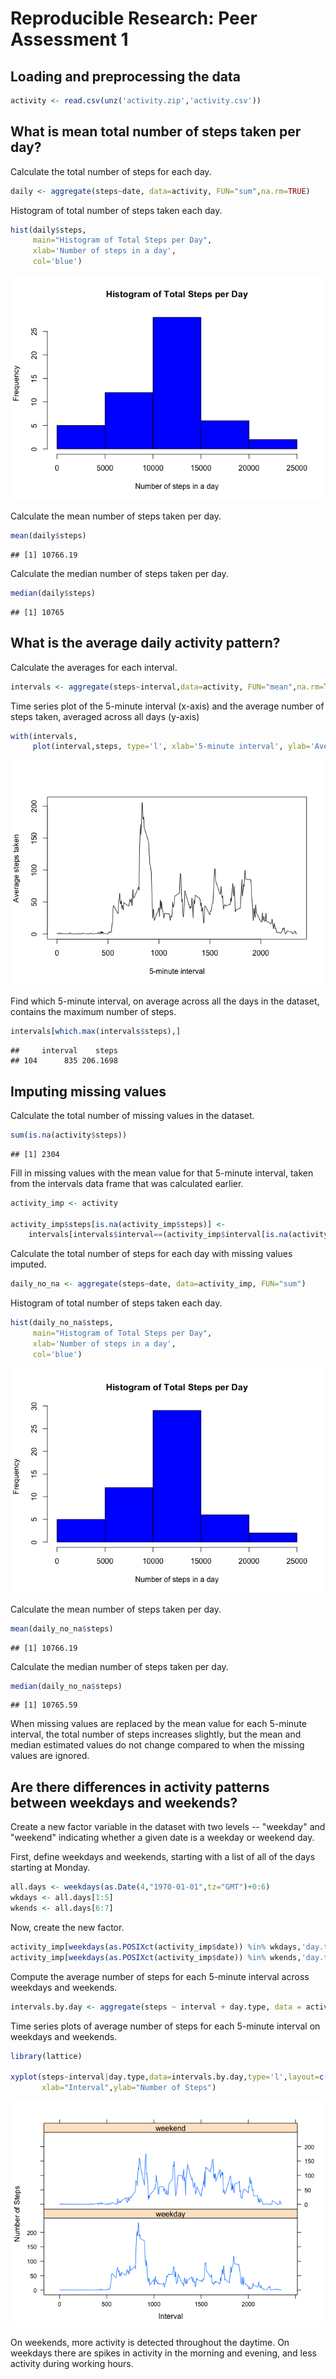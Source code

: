 # Reproducible Research: Peer Assessment 1


## Loading and preprocessing the data


```r
activity <- read.csv(unz('activity.zip','activity.csv'))
```

## What is mean total number of steps taken per day?

Calculate the total number of steps for each day. 


```r
daily <- aggregate(steps~date, data=activity, FUN="sum",na.rm=TRUE)
```

Histogram of total number of steps taken each day.


```r
hist(daily$steps,
     main="Histogram of Total Steps per Day",
     xlab='Number of steps in a day',
     col='blue')
```

![](PA1_template_files/figure-html/unnamed-chunk-3-1.png)<!-- -->

Calculate the mean number of steps taken per day. 


```r
mean(daily$steps)
```

```
## [1] 10766.19
```

Calculate the median number of steps taken per day. 


```r
median(daily$steps)
```

```
## [1] 10765
```

## What is the average daily activity pattern?

Calculate the averages for each interval. 


```r
intervals <- aggregate(steps~interval,data=activity, FUN="mean",na.rm=TRUE)
```


Time series plot of the 5-minute interval (x-axis) and the average number of steps taken, averaged across all days (y-axis)


```r
with(intervals,
     plot(interval,steps, type='l', xlab='5-minute interval', ylab='Average steps taken'))
```

![](PA1_template_files/figure-html/unnamed-chunk-7-1.png)<!-- -->

Find which 5-minute interval, on average across all the days in the dataset, contains the maximum number of steps.


```r
intervals[which.max(intervals$steps),]
```

```
##     interval    steps
## 104      835 206.1698
```


## Imputing missing values

Calculate the total number of missing values in the dataset. 


```r
sum(is.na(activity$steps))
```

```
## [1] 2304
```

Fill in missing values with the mean value for that 5-minute interval, taken from the intervals data frame that was calculated earlier. 


```r
activity_imp <- activity

activity_imp$steps[is.na(activity_imp$steps)] <-
    intervals[intervals$interval==(activity_imp$interval[is.na(activity_imp$steps)]),'steps']
```


Calculate the total number of steps for each day with missing values imputed. 


```r
daily_no_na <- aggregate(steps~date, data=activity_imp, FUN="sum")
```

Histogram of total number of steps taken each day.


```r
hist(daily_no_na$steps,
     main="Histogram of Total Steps per Day",
     xlab='Number of steps in a day',
     col='blue')
```

![](PA1_template_files/figure-html/unnamed-chunk-12-1.png)<!-- -->

Calculate the mean number of steps taken per day. 


```r
mean(daily_no_na$steps)
```

```
## [1] 10766.19
```

Calculate the median number of steps taken per day. 


```r
median(daily_no_na$steps)
```

```
## [1] 10765.59
```
When missing values are replaced by the mean value for each 5-minute interval, the total number of steps increases slightly, but the mean and median estimated values do not change compared to when the missing values are ignored. 

## Are there differences in activity patterns between weekdays and weekends?

Create a new factor variable in the dataset with two levels -- "weekday" and "weekend" indicating whether a given date is a weekday or weekend day.

First, define weekdays and weekends, starting with a list of all of the days starting at Monday. 


```r
all.days <- weekdays(as.Date(4,"1970-01-01",tz="GMT")+0:6)
wkdays <- all.days[1:5]
wkends <- all.days[6:7]
```

Now, create the new factor.


```r
activity_imp[weekdays(as.POSIXct(activity_imp$date)) %in% wkdays,'day.type'] <- "weekday"
activity_imp[weekdays(as.POSIXct(activity_imp$date)) %in% wkends,'day.type'] <- "weekend"
```

Compute the average number of steps for each 5-minute interval across weekdays and weekends. 


```r
intervals.by.day <- aggregate(steps ~ interval + day.type, data = activity_imp, FUN= "mean" )
```

Time series plots of average number of steps for each 5-minute interval on weekdays and weekends. 


```r
library(lattice)

xyplot(steps~interval|day.type,data=intervals.by.day,type='l',layout=c(1,2),
       xlab="Interval",ylab="Number of Steps")
```

![](PA1_template_files/figure-html/unnamed-chunk-18-1.png)<!-- -->

On weekends, more activity is detected throughout the daytime. On weekdays there are spikes in activity in the morning and evening, and less activity during working hours. 

